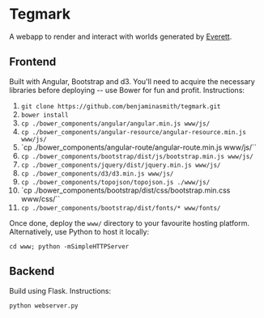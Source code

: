 # Tegmark
A webapp to render and interact with worlds generated by
[Everett](https://github.com/samcorcoran/everett).

## Frontend

Built with Angular, Bootstrap and d3. You'll need to acquire the necessary
libraries before deploying -- use Bower for fun and profit. Instructions:

1. `git clone https://github.com/benjaminasmith/tegmark.git`
2. `bower install`
3. `cp ./bower_components/angular/angular.min.js www/js/`
4. `cp ./bower_components/angular-resource/angular-resource.min.js www/js/`
5. `cp ./bower_components/angular-route/angular-route.min.js www/js/``
6. `cp ./bower_components/bootstrap/dist/js/bootstrap.min.js www/js/`
7. `cp ./bower_components/jquery/dist/jquery.min.js www/js/`
8. `cp ./bower_components/d3/d3.min.js www/js/`
9. `cp ./bower_components/topojson/topojson.js ./www/js/`
10. `cp ./bower_components/bootstrap/dist/css/bootstrap.min.css www/css/``
11. `cp ./bower_components/bootstrap/dist/fonts/* www/fonts/`

Once done, deploy the `www/` directory to your favourite hosting platform.
Alternatively, use Python to host it locally:

`cd www; python -mSimpleHTTPServer`

## Backend

Build using Flask. Instructions:

`python webserver.py`
